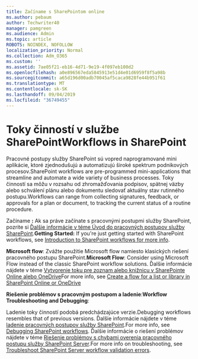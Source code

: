 ```yaml
---
title: Začíname s SharePointom online
ms.author: pebaum
author: Techwriter40
manager: pamgreen
ms.audience: Admin
ms.topic: article
ROBOTS: NOINDEX, NOFOLLOW
localization_priority: Normal
ms.collection: Adm_O365
ms.custom: ''
ms.assetid: 7ae05f21-eb16-4d71-9e19-4f097eb100d2
ms.openlocfilehash: a0e896567eda5845913e51d4e01d6959f8f5a98b
ms.sourcegitcommit: a65d196d00adb70045af5caca9828fe44b951f61
ms.translationtype: MT
ms.contentlocale: sk-SK
ms.lasthandoff: 09/04/2019
ms.locfileid: "36749455"
---
```

# <a name="workflows-in-sharepoint"></a><span data-ttu-id="86656-102">Toky činností v službe SharePoint</span><span class="sxs-lookup"><span data-stu-id="86656-102">Workflows in SharePoint</span></span>

<span data-ttu-id="86656-103">Pracovné postupy služby SharePoint sú vopred naprogramované mini aplikácie, ktoré zjednodušujú a automatizujú široké spektrum podnikových procesov.</span><span class="sxs-lookup"><span data-stu-id="86656-103">SharePoint workflows are pre-programmed mini-applications that streamline and automate a wide variety of business processes.</span></span> <span data-ttu-id="86656-104">Toky činností sa môžu v rozsahu od zhromažďovania podpisov, spätnej väzby alebo schválení plánu alebo dokumentu sledovať aktuálny stav rutinného postupu.</span><span class="sxs-lookup"><span data-stu-id="86656-104">Workflows can range from collecting signatures, feedback, or approvals for a plan or document, to tracking the current status of a routine procedure.</span></span>

<span data-ttu-id="86656-105">Začíname **:** Ak sa práve začínate s pracovnými postupmi služby SharePoint, pozrite si [Ďalšie informácie v téme Úvod do pracovných postupov služby SharePoint](https://support.office.com/article/introduction-to-sharepoint-workflow-07982276-54e8-4e17-8699-5056eff4d9e3).</span><span class="sxs-lookup"><span data-stu-id="86656-105">**Getting Started:** If you're just getting started with SharePoint workflows, see [Introduction to SharePoint workflows for more info](https://support.office.com/article/introduction-to-sharepoint-workflow-07982276-54e8-4e17-8699-5056eff4d9e3).</span></span>

<span data-ttu-id="86656-106">**Microsoft flow**: Zvážte použitie Microsoft flow namiesto klasických riešení pracovného postupu SharePoint.</span><span class="sxs-lookup"><span data-stu-id="86656-106">**Microsoft Flow**: Consider using Microsoft Flow instead of the classic SharePoint workflow solutions.</span></span> <span data-ttu-id="86656-107">Ďalšie informácie nájdete v téme [Vytvorenie toku pre zoznam alebo knižnicu v SharePointe Online alebo OneDrive](https://support.office.com/article/create-a-flow-for-a-list-or-library-in-sharepoint-online-or-onedrive-for-business-a9c3e03b-0654-46af-a254-20252e580d01)</span><span class="sxs-lookup"><span data-stu-id="86656-107">For more info, see [Create a flow for a list or library in SharePoint Online or OneDrive](https://support.office.com/article/create-a-flow-for-a-list-or-library-in-sharepoint-online-or-onedrive-for-business-a9c3e03b-0654-46af-a254-20252e580d01)</span></span>

<span data-ttu-id="86656-108">**Riešenie problémov s pracovným postupom a ladenie**:</span><span class="sxs-lookup"><span data-stu-id="86656-108">**Workflow Troubleshooting and Debugging**:</span></span>

<span data-ttu-id="86656-109">Ladenie toky činností podobá predchádzajúce verzie.</span><span class="sxs-lookup"><span data-stu-id="86656-109">Debugging workflows resembles that of previous versions.</span></span> <span data-ttu-id="86656-110">Ďalšie informácie nájdete v téme [ladenie pracovných postupov služby SharePoint](https://docs.microsoft.com/sharepoint/dev/general-development/debugging-sharepoint-server-workflows).</span><span class="sxs-lookup"><span data-stu-id="86656-110">For more info, see [Debugging SharePoint workflows](https://docs.microsoft.com/sharepoint/dev/general-development/debugging-sharepoint-server-workflows).</span></span> <span data-ttu-id="86656-111">Ďalšie informácie o riešení problémov nájdete v téme [Riešenie problémov s chybami overenia pracovného postupu služby SharePoint Server](https://docs.microsoft.com/sharepoint/dev/general-development/troubleshooting-sharepoint-server-workflow-validation-errors-in-visio).</span><span class="sxs-lookup"><span data-stu-id="86656-111">For more info on troubleshooting, see [Troubleshoot SharePoint Server workflow validation errors](https://docs.microsoft.com/sharepoint/dev/general-development/troubleshooting-sharepoint-server-workflow-validation-errors-in-visio).</span></span>

